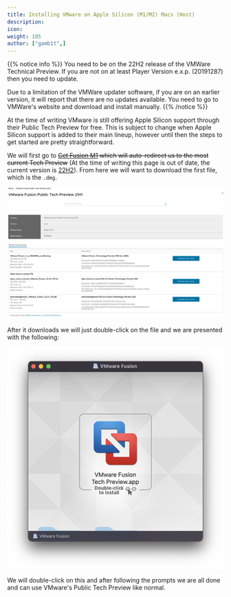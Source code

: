 ```yaml
---
title: Installing VMware on Apple Silicon (M1/M2) Macs (Host)
description:
icon:
weight: 105
author: ["gamb1t",]
---
```


{{% notice info %}}
You need to be on the 22H2 release of the VMWare Technical Preview.
If you are not on at least Player Version e.x.p. (20191287) then you need to update.

Due to a limitation of the VMWare updater software, if you are on an earlier version, it will report that there are no updates available. You need to go to VMWare's website and download and install manually.
{{% /notice %}}

At the time of writing VMware is still offering Apple Silicon support through their Public Tech Preview for free. This is subject to change when Apple Silicon support is added to their main lineup, however until then the steps to get started are pretty straightforward.

We will first go to ~~[Get Fusion M1](https://www.vmware.com/go/get-fusion-m1) which will auto-redirect us to the most current Tech Preview~~ (At the time of writing this page is out of date, the current version is [22H2](https://customerconnect.vmware.com/downloads/get-download?downloadGroup=FUS-PUBTP-22H2)). From here we will want to download the first file, which is the `.dmg`.

![](install-silicon-vmware-1.png)

After it downloads we will just double-click on the file and we are presented with the following:

![](install-silicon-vmware-2.png)

We will double-click on this and after following the prompts we are all done and can use VMware's Public Tech Preview like normal.
